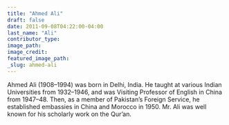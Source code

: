 ```yaml
---
title: "Ahmed Ali"
draft: false
date: 2011-09-08T04:22:00-04:00
last_name: "Ali"
contributor_type:
image_path:
image_credit:
featured_image_path:
_slug: ahmed-ali
---
```


Ahmed Ali (1908–1994) was born in Delhi, India. He taught at various Indian Universities from 1932–1946, and was Visiting Professor of English in China from 1947–48. Then, as a member of Pakistan’s Foreign Service, he established embassies in China and Morocco in 1950. Mr. Ali was well known for his scholarly work on the Qur’an.

